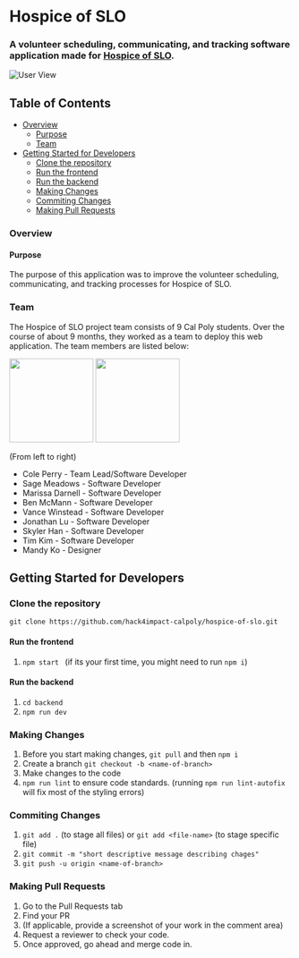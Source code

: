 # Hospice of SLO
### A volunteer scheduling, communicating, and tracking software application made for <a href="https://hospiceslo.org/" target="_blank">Hospice of SLO</a>.

![User View](https://github.com/hack4impact-calpoly/hospice-of-slo/tree/DEV-59-UpdateReadme/src/images/calendar.png)

## Table of Contents
- [Overview](#overview)
  - [Purpose](#purpose)
  - [Team](#team)
- [Getting Started for Developers](#getting-started-for-developers)
  - [Clone the repository](#clone-the-repository)
  - [Run the frontend](#run-the-frontend)
  - [Run the backend](#run-the-frontend)
  - [Making Changes](#making-changes)
  - [Commiting Changes](#commiting-changes)
  - [Making Pull Requests](#making-pull-requests)

### Overview

#### Purpose
The purpose of this application was to improve the volunteer scheduling, communicating, and tracking processes for Hospice of SLO. 

### Team
The Hospice of SLO project team consists of 9 Cal Poly students. Over the course of about 9 months, they worked as a team to deploy this web application. The team members are listed below: 

<p float="left">
 <a href="https://github.com/ctperry0301" target="_blank"><img src="https://avatars3.githubusercontent.com/u/15805074?s=400&u=c2a0e7ef773958b28ce01ae19dcdbb1eefcce015&v=4" width="150" /></a>
<a href="https://github.com/n0ximus" target="_blank"><img src="https://avatars.githubusercontent.com/u/25959989?v=4" width="150" /></a>
</p>

(From left to right)
- Cole Perry - Team Lead/Software Developer
- Sage Meadows - Software Developer
- Marissa Darnell - Software Developer 
- Ben McMann - Software Developer
- Vance Winstead - Software Developer
- Jonathan Lu - Software Developer
- Skyler Han - Software Developer
- Tim Kim - Software Developer
- Mandy Ko - Designer



## Getting Started for Developers 

### Clone the repository
``` git clone https://github.com/hack4impact-calpoly/hospice-of-slo.git ```

#### Run the frontend
1. ```npm start ``` (if its your first time, you might need to run ```npm i```)

#### Run the backend
1. ```cd backend ```
2. ```npm run dev ```

### Making Changes
1. Before you start making changes, ```git pull``` and then ```npm i```
2. Create a branch ```git checkout -b <name-of-branch>```
3. Make changes to the code 
4. ```npm run lint``` to ensure code standards. (running ```npm run lint-autofix``` will fix most of the styling errors)

### Commiting Changes
1. ```git add .``` (to stage all files) or ```git add <file-name>``` (to stage specific file)
2. ```git commit -m "short descriptive message describing chages"``` 
3. ```git push -u origin <name-of-branch>```

### Making Pull Requests
1. Go to the Pull Requests tab
2. Find your PR
3. (If applicable, provide a screenshot of your work in the comment area)
4. Request a reviewer to check your code.
5. Once approved, go ahead and merge code in.

